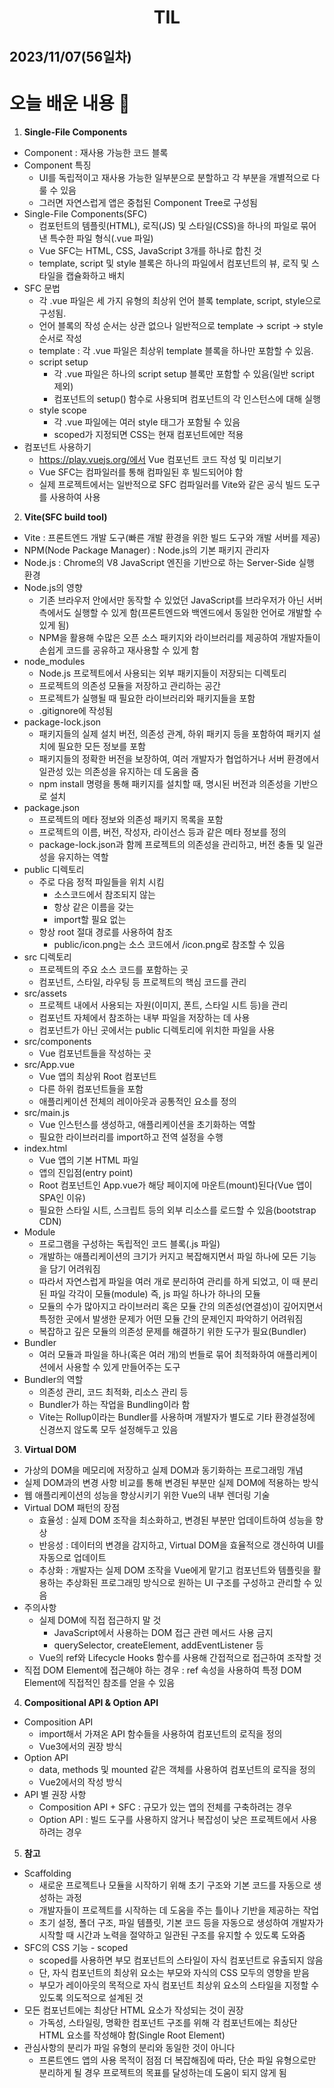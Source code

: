 # <center>TIL<center>
## 2023/11/07(56일차)

# 오늘 배운 내용 :memo:

1. **Single-File Components**
  - Component : 재사용 가능한 코드 블록
  - Component 특징
    - UI를 독립적이고 재사용 가능한 일부분으로 분할하고 각 부분을 개별적으로 다룰 수 있음
    - 그러면 자연스럽게 앱은 중첩된 Component Tree로 구성됨
  - Single-File Components(SFC)
    - 컴포턴트의 템플릿(HTML), 로직(JS) 및 스타일(CSS)을 하나의 파일로 묶어낸 특수한 파일 형식(.vue 파일)
    - Vue SFC는 HTML, CSS, JavaScript 3개를 하나로 합친 것
    - template, script 및 style 블록은 하나의 파일에서 컴포넌트의 뷰, 로직 및 스타일을 캡슐화하고 배치
  - SFC 문법
    - 각 .vue 파일은 세 가지 유형의 최상위 언어 블록 template, script, style으로 구성됨.
    - 언어 블록의 작성 순서는 상관 없으나 일반적으로 template -> script -> style 순서로 작성
    - template : 각 .vue 파일은 최상위 template 블록을 하나만 포함할 수 있음.
    - script setup
      - 각 .vue 파일은 하나의 script setup 블록만 포함할 수 있음(일반 script 제외)
      - 컴포넌트의 setup() 함수로 사용되며 컴포넌트의 각 인스턴스에 대해 실행
    - style scope
      - 각 .vue 파일에는 여러 style 태그가 포함될 수 있음
      - scoped가 지정되면 CSS는 현재 컴포넌트에만 적용
  - 컴포넌트 사용하기
    - https://play.vuejs.org/에서 Vue 컴포넌트 코드 작성 및 미리보기
    - Vue SFC는 컴파일러를 통해 컴파일된 후 빌드되어야 함
    - 실제 프로젝트에서는 일반적으로 SFC 컴파일러를 Vite와 같은 공식 빌드 도구를 사용하여 사용

2. **Vite(SFC build tool)**
  - Vite : 프론트엔드 개발 도구(빠른 개발 환경을 위한 빌드 도구와 개발 서버를 제공)
  - NPM(Node Package Manager) : Node.js의 기본 패키지 관리자
  - Node.js : Chrome의 V8 JavaScript 엔진을 기반으로 하는 Server-Side 실행 환경
  - Node.js의 영향
    - 기존 브라우저 안에서만 동작할 수 있었던 JavaScript를 브라우저가 아닌 서버 측에서도 실행할 수 있게 함(프론트엔드와 백엔드에서 동일한 언어로 개발할 수 있게 됨)
    - NPM을 활용해 수많은 오픈 소스 패키지와 라이브러리를 제공하여 개발자들이 손쉽게 코드를 공유하고 재사용할 수 있게 함
  - node_modules
    - Node.js 프로젝트에서 사용되는 외부 패키지들이 저장되는 디렉토리
    - 프로젝트의 의존성 모듈을 저장하고 관리하는 공간
    - 프로젝트가 실행될 때 필요한 라이브러리와 패키지들을 포함
    - .gitignore에 작성됨
  - package-lock.json
    - 패키지들의 실제 설치 버전, 의존성 관계, 하위 패키지 등을 포함하여 패키지 설치에 필요한 모든 정보를 포함
    - 패키지들의 정확한 버전을 보장하여, 여러 개발자가 협업하거나 서버 환경에서 일관성 있는 의존성을 유지하는 데 도움을 줌
    - npm install 명령을 통해 패키지를 설치할 때, 명시된 버전과 의존성을 기반으로 설치
  - package.json
    - 프로젝트의 메타 정보와 의존성 패키지 목록을 포함
    - 프로젝트의 이름, 버전, 작성자, 라이선스 등과 같은 메타 정보를 정의
    - package-lock.json과 함께 프로젝트의 의존성을 관리하고, 버전 충돌 및 일관성을 유지하는 역할
  - public 디렉토리
    - 주로 다음 정적 파일들을 위치 시킴
      - 소스코드에서 참조되지 않는
      - 항상 같은 이름을 갖는
      - import할 필요 없는
    - 항상 root 절대 경로를 사용하여 참조
      - public/icon.png는 소스 코드에서 /icon.png로 참조할 수 있음
  - src 디렉토리
    - 프로젝트의 주요 소스 코드를 포함하는 곳
    - 컴포넌트, 스타일, 라우팅 등 프로젝트의 핵심 코드를 관리
  - src/assets
    - 프로젝트 내에서 사용되는 자원(이미지, 폰트, 스타일 시트 등)을 관리
    - 컴포넌트 자체에서 참조하는 내부 파일을 저장하는 데 사용
    - 컴포넌트가 아닌 곳에서는 public 디렉토리에 위치한 파일을 사용
  - src/components
    - Vue 컴포넌트들을 작성하는 곳
  - src/App.vue
    - Vue 앱의 최상위 Root 컴포넌트
    - 다른 하위 컴포넌트들을 포함
    - 애플리케이션 전체의 레이아웃과 공통적인 요소를 정의
  - src/main.js
    - Vue 인스턴스를 생성하고, 애플리케이션을 초기화하는 역할
    - 필요한 라이브러리를 import하고 전역 설정을 수행
  - index.html
    - Vue 앱의 기본 HTML 파일
    - 앱의 진입점(entry point)
    - Root 컴포넌트인 App.vue가 해당 페이지에 마운트(mount)된다(Vue 앱이 SPA인 이유)
    - 필요한 스타일 시트, 스크립트 등의 외부 리소스를 로드할 수 있음(bootstrap CDN)
  - Module
    - 프로그램을 구성하는 독립적인 코드 블록(.js 파일)
    - 개발하는 애플리케이션의 크기가 커지고 복잡해지면서 파일 하나에 모든 기능을 담기 어려워짐
    - 따라서 자연스럽게 파일을 여러 개로 분리하여 관리를 하게 되었고, 이 때 분리된 파일 각각이 모듈(module) 즉, js 파일 하나가 하나의 모듈
    - 모듈의 수가 많아지고 라이브러리 혹은 모듈 간의 의존성(연결성)이 깊어지면서 특정한 곳에서 발생한 문제가 어떤 모듈 간의 문제인지 파악하기 어려워짐
    - 복잡하고 깊은 모듈의 의존성 문제를 해결하기 위한 도구가 필요(Bundler)
  - Bundler
    - 여러 모듈과 파일을 하나(혹은 여러 개)의 번들로 묶어 최적화하여 애플리케이션에서 사용할 수 있게 만들어주는 도구
  - Bundler의 역할
    - 의존성 관리, 코드 최적화, 리소스 관리 등
    - Bundler가 하는 작업을 Bundling이라 함
    - Vite는 Rollup이라는 Bundler를 사용하며 개발자가 별도로 기타 환경설정에 신경쓰지 않도록 모두 설정해두고 있음

3. **Virtual DOM**
  - 가상의 DOM을 메모리에 저장하고 실제 DOM과 동기화하는 프로그래밍 개념
  - 실제 DOM과의 변경 사항 비교를 통해 변경된 부분만 실제 DOM에 적용하는 방식
  - 웹 애플리케이션의 성능을 향상시키기 위한 Vue의 내부 렌더링 기술
  - Virtual DOM 패턴의 장점
    - 효율성 : 실제 DOM 조작을 최소화하고, 변경된 부분만 업데이트하여 성능을 향상
    - 반응성 : 데이터의 변경을 감지하고, Virtual DOM을 효율적으로 갱신하여 UI를 자동으로 업데이트
    - 추상화 : 개발자는 실제 DOM 조작을 Vue에게 맡기고 컴포넌트와 템플릿을 활용하는 추상화된 프로그래밍 방식으로 원하는 UI 구조를 구성하고 관리할 수 있음
  - 주의사항
    - 실제 DOM에 직접 접근하지 말 것
      - JavaScript에서 사용하는 DOM 접근 관련 메서드 사용 금지
      - querySelector, createElement, addEventListener 등
    - Vue의 ref와 Lifecycle Hooks 함수를 사용해 간접적으로 접근하여 조작할 것
  - 직접 DOM Element에 접근해야 하는 경우 : ref 속성을 사용하여 특정 DOM Element에 직접적인 참조를 얻을 수 있음

4. **Compositional API & Option API**
  - Composition API
    - import해서 가져온 API 함수들을 사용하여 컴포넌트의 로직을 정의
    - Vue3에서의 권장 방식
  - Option API
    - data, methods 및 mounted 같은 객체를 사용하여 컴포넌트의 로직을 정의
    - Vue2에서의 작성 방식
  - API 별 권장 사항
    - Composition API + SFC : 규모가 있는 앱의 전체를 구축하려는 경우
    - Option API : 빌드 도구를 사용하지 않거나 복잡성이 낮은 프로젝트에서 사용하려는 경우

5. **참고**
  - Scaffolding
    - 새로운 프로젝트나 모듈을 시작하기 위해 초기 구조와 기본 코드를 자동으로 생성하는 과정
    - 개발자들이 프로젝트를 시작하는 데 도움을 주는 틀이나 기반을 제공하는 작업
    - 초기 설정, 폴더 구조, 파일 템플릿, 기본 코드 등을 자동으로 생성하여 개발자가 시작할 때 시간과 노력을 절약하고 일관된 구조를 유지할 수 있도록 도와줌
  - SFC의 CSS 기능 - scoped
    - scoped를 사용하면 부모 컴포넌트의 스타일이 자식 컴포넌트로 유출되지 않음
    - 단, 자식 컴포넌트의 최상위 요소는 부모와 자식의 CSS 모두의 영향을 받음
    - 부모가 레이아웃의 목적으로 자식 컴포넌트 최상위 요소의 스타일을 지정할 수 있도록 의도적으로 설계된 것
  - 모든 컴포넌트에는 최상단 HTML 요소가 작성되는 것이 권장
    - 가독성, 스타일링, 명확한 컴포넌트 구조를 위해 각 컴포넌트에는 최상단 HTML 요소를 작성해야 함(Single Root Element)
  - 관심사항의 분리가 파일 유형의 분리와 동일한 것이 아니다
    - 프론트엔드 앱의 사용 목적이 점점 더 복잡해짐에 따라, 단순 파일 유형으로만 분리하게 될 경우 프로젝트의 목표를 달성하는데 도움이 되지 않게 됨
